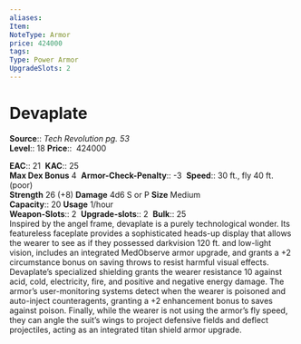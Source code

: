 ```yaml
---
aliases: 
Item:
NoteType: Armor
price: 424000
tags: 
Type: Power Armor
UpgradeSlots: 2
---
```


# Devaplate

**Source**:: _Tech Revolution pg. 53_  
**Level**:: 18
**Price**::  424000  

**EAC**:: 21 
**KAC**:: 25  
**Max Dex Bonus** 4 
**Armor-Check-Penalty**:: -3 
**Speed**:: 30 ft., fly 40 ft. (poor)  
**Strength** 26 (+8) **Damage** 4d6 S or P **Size** Medium  
**Capacity**:: 20 **Usage** 1/hour  
**Weapon-Slots**:: 2 
**Upgrade-slots**:: 2 
**Bulk**:: 25  
Inspired by the angel frame, devaplate is a purely technological wonder. Its featureless faceplate provides a sophisticated heads-up display that allows the wearer to see as if they possessed darkvision 120 ft. and low-light vision, includes an integrated MedObserve armor upgrade, and grants a +2 circumstance bonus on saving throws to resist harmful visual effects. Devaplate’s specialized shielding grants the wearer resistance 10 against acid, cold, electricity, fire, and positive and negative energy damage. The armor’s user-monitoring systems detect when the wearer is poisoned and auto-inject counteragents, granting a +2 enhancement bonus to saves against poison. Finally, while the wearer is not using the armor’s fly speed, they can angle the suit’s wings to project defensive fields and deflect projectiles, acting as an integrated titan shield armor upgrade.
